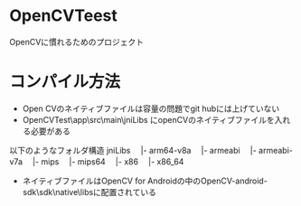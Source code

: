 # OpenCVTeest
OpenCVに慣れるためのプロジェクト

# コンパイル方法

* Open CVのネイティブファイルは容量の問題でgit hubには上げていない
* OpenCVTest\app\src\main\jniLibs にopenCVのネイティブファイルを入れる必要がある

以下のようなフォルダ構造
jniLibs
　|- arm64-v8a
　|- armeabi
　|- armeabi-v7a
　|- mips
　|- mips64
　|- x86
　|- x86_64

* ネイティブファイルはOpenCV for Androidの中のOpenCV-android-sdk\sdk\native\libsに配置されている